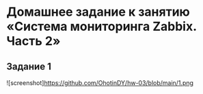 # Домашнее задание к занятию «Система мониторинга Zabbix. Часть 2»
## Задание 1
![screenshot]https://github.com/OhotinDY/hw-03/blob/main/1.png
